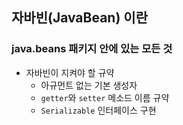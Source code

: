 ## 자바빈(JavaBean) 이란

### java.beans 패키지 안에 있는 모든 것

 - 자바빈이 지켜야 할 규약
   - 아규먼트 없는 기본 생성자
   - `getter`와 `setter` 메소드 이름 규약
   - `Serializable` 인터페이스 구현